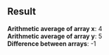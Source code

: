 ## Result ##

**Arithmetic average of array x**: 4 <br>
**Arithmetic average of array y**: 5 <br>
**Difference between arrays**: -1 

